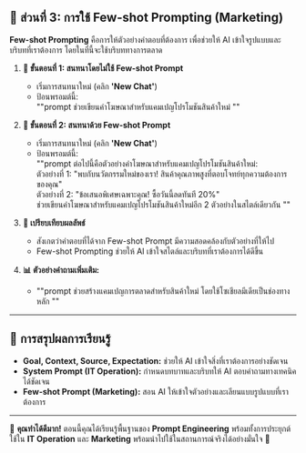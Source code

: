 

## 🔹 **ส่วนที่ 3: การใช้ Few-shot Prompting (Marketing)**

**Few-shot Prompting** คือการให้ตัวอย่างคำตอบที่ต้องการ เพื่อช่วยให้ AI เข้าใจรูปแบบและบริบทที่เราต้องการ โดยในที่นี้จะใช้บริบททางการตลาด

1. **💬 ขั้นตอนที่ 1: สนทนาโดยไม่ใช้ Few-shot Prompt**  
   - เริ่มการสนทนาใหม่ (คลิก **'New Chat'**)  
   - ป้อนพรอมต์นี้:  
     ""prompt
     ช่วยเขียนคำโฆษณาสำหรับแคมเปญโปรโมชันสินค้าใหม่
     ""

2. **🔄 ขั้นตอนที่ 2: สนทนาด้วย Few-shot Prompt**  
   - เริ่มการสนทนาใหม่ (คลิก **'New Chat'**)  
   - ป้อนพรอมต์นี้:  
     ""prompt
     ต่อไปนี้คือตัวอย่างคำโฆษณาสำหรับแคมเปญโปรโมชันสินค้าใหม่:  
     ตัวอย่างที่ 1: "พบกับนวัตกรรมใหม่ของเรา! สินค้าคุณภาพสูงที่ตอบโจทย์ทุกความต้องการของคุณ"  
     ตัวอย่างที่ 2: "ข้อเสนอพิเศษเฉพาะคุณ! ซื้อวันนี้ลดทันที 20%"  
     ช่วยเขียนคำโฆษณาสำหรับแคมเปญโปรโมชันสินค้าใหม่อีก 2 ตัวอย่างในสไตล์เดียวกัน
     ""

3. **🔄 เปรียบเทียบผลลัพธ์**  
   - สังเกตว่าคำตอบที่ได้จาก Few-shot Prompt มีความสอดคล้องกับตัวอย่างที่ให้ไป  
   - Few-shot Prompting ช่วยให้ AI เข้าใจสไตล์และบริบทที่เราต้องการได้ดีขึ้น

4. **📊 ตัวอย่างคำถามเพิ่มเติม:**  
   - ""prompt
     ช่วยสร้างแคมเปญการตลาดสำหรับสินค้าใหม่ โดยใช้โซเชียลมีเดียเป็นช่องทางหลัก
     ""

---

## 🔹 **การสรุปผลการเรียนรู้**

- **Goal, Context, Source, Expectation:** ช่วยให้ AI เข้าใจสิ่งที่เราต้องการอย่างชัดเจน  
- **System Prompt (IT Operation):** กำหนดบทบาทและบริบทให้ AI ตอบคำถามทางเทคนิคได้ชัดเจน  
- **Few-shot Prompt (Marketing):** สอน AI ให้เข้าใจตัวอย่างและเลียนแบบรูปแบบที่เราต้องการ

---

🎯 **คุณทำได้ดีมาก!** ตอนนี้คุณได้เรียนรู้พื้นฐานของ **Prompt Engineering** พร้อมทั้งการประยุกต์ใช้ใน **IT Operation** และ **Marketing** พร้อมนำไปใช้ในสถานการณ์จริงได้อย่างมั่นใจ 🚀